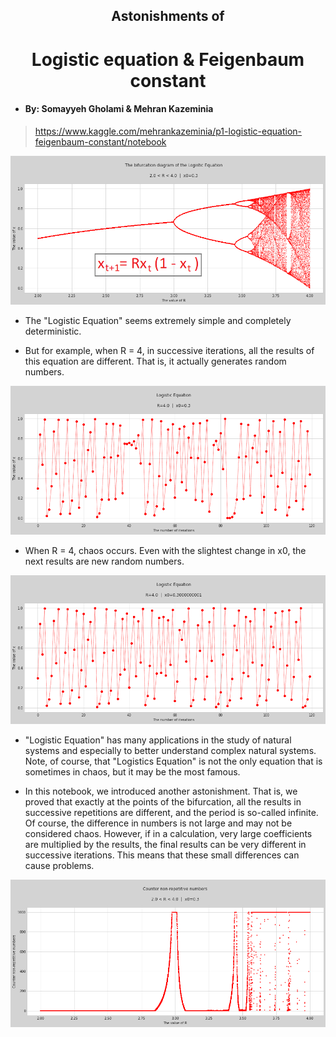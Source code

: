 <div>
    <h2 align="center">Astonishments of</h2> 
    <h1 align="center">Logistic equation & Feigenbaum constant</h1>            
</div>

* #### By: Somayyeh Gholami & Mehran Kazeminia

> https://www.kaggle.com/mehrankazeminia/p1-logistic-equation-feigenbaum-constant/notebook

<img src="https://github.com/MehranKazeminia/Logistic-Equation/blob/main/logistic101.png">

* The "Logistic Equation" seems extremely simple and completely deterministic.

* But for example, when R = 4, in successive iterations, all the results of this equation are different. That is, it actually generates random numbers.

<img src="https://github.com/MehranKazeminia/Logistic-Equation/blob/main/PNG_Results/__results___27_0.png">

* When R = 4, chaos occurs. Even with the slightest change in x0, the next results are new random numbers.

<img src="https://github.com/MehranKazeminia/Logistic-Equation/blob/main/PNG_Results/__results___29_0.png">

* "Logistic Equation" has many applications in the study of natural systems and especially to better understand complex natural systems. Note, of course, that "Logistics Equation" is not the only equation that is sometimes in  chaos, but it may be the most famous.


* In this notebook, we introduced another astonishment. That is, we proved that exactly at the points of the bifurcation, all the results in successive repetitions are different, and the period is so-called infinite. Of course, the difference in numbers is not large and may not be considered chaos. However, if in a calculation, very large coefficients are multiplied by the results, the final results can be very different in successive iterations. This means that these small differences can cause problems.

<img src="https://github.com/MehranKazeminia/Logistic-Equation/blob/main/PNG_Results/__results___40_0.png">
